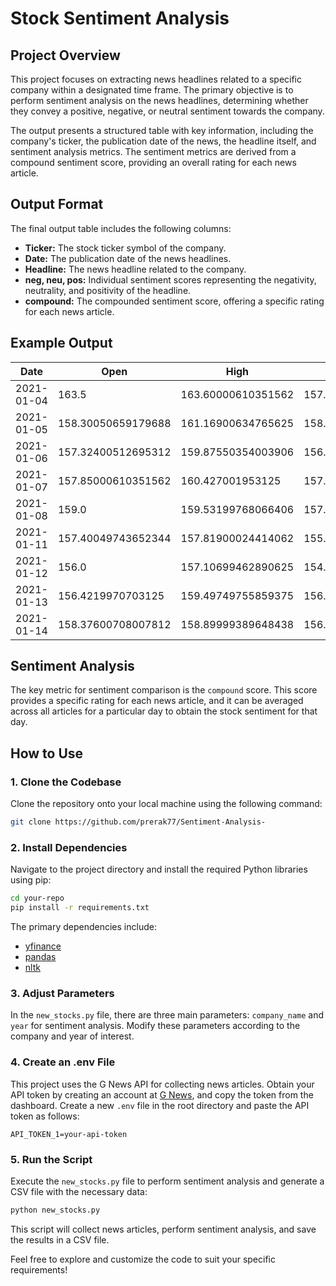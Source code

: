 # Stock Sentiment Analysis

## Project Overview

This project focuses on extracting news headlines related to a specific company within a designated time frame. The primary objective is to perform sentiment analysis on the news headlines, determining whether they convey a positive, negative, or neutral sentiment towards the company.

The output presents a structured table with key information, including the company's ticker, the publication date of the news, the headline itself, and sentiment analysis metrics. The sentiment metrics are derived from a compound sentiment score, providing an overall rating for each news article.

## Output Format

The final output table includes the following columns:

- **Ticker:** The stock ticker symbol of the company.
- **Date:** The publication date of the news headlines.
- **Headline:** The news headline related to the company.
- **neg, neu, pos:** Individual sentiment scores representing the negativity, neutrality, and positivity of the headline.
- **compound:** The compounded sentiment score, offering a specific rating for each news article.

## Example Output

| Date       | Open               | High               | Low                | Close              | Adj Close          | Volume   | Mean   | Max    | Min     |
| ---------- | ------------------ | ------------------ | ------------------ | ------------------ | ------------------ | -------- | ------ | ------ | ------- |
| 2021-01-04 | 163.5              | 163.60000610351562 | 157.2010040283203  | 159.3314971923828  | 159.3314971923828  | 88228000 | 0.4415 | 0.8555 | 0.0     |
| 2021-01-05 | 158.30050659179688 | 161.16900634765625 | 158.2530059814453  | 160.92550659179688 | 160.92550659179688 | 53110000 | 0.3561 | 0.8658 | 0.1779  |
| 2021-01-06 | 157.32400512695312 | 159.87550354003906 | 156.55799865722656 | 156.91900634765625 | 156.91900634765625 | 87896000 | 0.4162 | 0.7096 | 0.0     |
| 2021-01-07 | 157.85000610351562 | 160.427001953125   | 157.75             | 158.10800170898438 | 158.10800170898438 | 70290000 | 0.3094 | 0.8555 | -0.7845 |
| 2021-01-08 | 159.0              | 159.53199768066406 | 157.11000061035156 | 159.13499450683594 | 159.13499450683594 | 70754000 | 0.3158 | 0.7351 | 0.0     |
| 2021-01-11 | 157.40049743652344 | 157.81900024414062 | 155.5              | 155.7104949951172  | 155.7104949951172  | 73668000 | 0.3149 | 0.7096 | -0.0516 |
| 2021-01-12 | 156.0              | 157.10699462890625 | 154.3000030517578  | 156.04150390625    | 156.04150390625    | 70292000 | 0.0772 | 0.5106 | -0.4939 |
| 2021-01-13 | 156.4219970703125  | 159.49749755859375 | 156.10400390625    | 158.29449462890625 | 158.29449462890625 | 66424000 | 0.2294 | 0.7096 | -0.5423 |
| 2021-01-14 | 158.37600708007812 | 158.89999389648438 | 156.0294952392578  | 156.37350463867188 | 156.37350463867188 | 61418000 | 0.1158 | 0.7096 | -0.296  |

## Sentiment Analysis

The key metric for sentiment comparison is the `compound` score. This score provides a specific rating for each news article, and it can be averaged across all articles for a particular day to obtain the stock sentiment for that day.

## How to Use

### 1. Clone the Codebase

Clone the repository onto your local machine using the following command:

```bash
git clone https://github.com/prerak77/Sentiment-Analysis-
```

### 2. Install Dependencies

Navigate to the project directory and install the required Python libraries using pip:

```bash
cd your-repo
pip install -r requirements.txt
```

The primary dependencies include:

- [yfinance](https://pypi.org/project/yfinance/)
- [pandas](https://pypi.org/project/pandas/)
- [nltk](https://pypi.org/project/nltk/)

### 3. Adjust Parameters

In the `new_stocks.py` file, there are three main parameters: `company_name` and `year` for sentiment analysis. Modify these parameters according to the company and year of interest.

### 4. Create an .env File

This project uses the G News API for collecting news articles. Obtain your API token by creating an account at [G News](https://gnews.io/), and copy the token from the dashboard. Create a new `.env` file in the root directory and paste the API token as follows:

```env
API_TOKEN_1=your-api-token
```

### 5. Run the Script

Execute the `new_stocks.py` file to perform sentiment analysis and generate a CSV file with the necessary data:

```bash
python new_stocks.py
```

This script will collect news articles, perform sentiment analysis, and save the results in a CSV file.

Feel free to explore and customize the code to suit your specific requirements!

